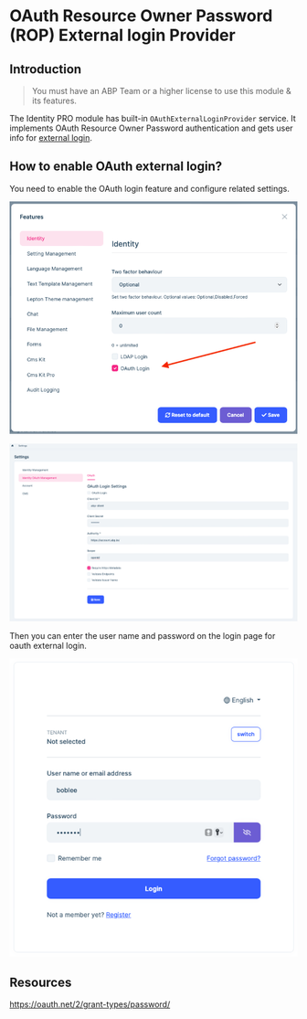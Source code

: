 # OAuth Resource Owner Password (ROP) External login Provider

## Introduction

> You must have an ABP Team or a higher license to use this module & its features.

The Identity PRO module has built-in `OAuthExternalLoginProvider` service. It implements OAuth Resource Owner Password authentication and gets user info for [external login](https://github.com/abpframework/abp/issues/4977).

## How to enable OAuth external login?

You need to enable the OAuth login feature and configure related settings.

![enable-oauth-feature](../../images/enable-oauth-feature.png)

![configure-oauth-setting](../../images/configure-oauth-setting.png)

Then you can enter the user name and password on the login page for oauth external login.

![oauth-login](../../images/ldap-login.png)

## Resources

https://oauth.net/2/grant-types/password/
